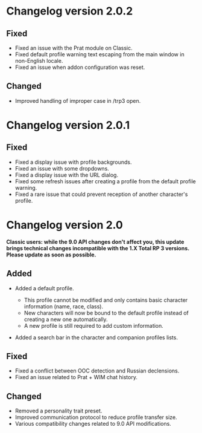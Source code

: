 # Changelog version 2.0.2

## Fixed

- Fixed an issue with the Prat module on Classic.
- Fixed default profile warning text escaping from the main window in non-English locale.
- Fixed an issue when addon configuration was reset.

## Changed

- Improved handling of improper case in /trp3 open.

# Changelog version 2.0.1

## Fixed

- Fixed a display issue with profile backgrounds.
- Fixed an issue with some dropdowns.
- Fixed a display issue with the URL dialog.
- Fixed some refresh issues after creating a profile from the default profile warning.
- Fixed a rare issue that could prevent reception of another character's profile.

# Changelog version 2.0

**Classic users: while the 9.0 API changes don't affect you, this update brings technical changes incompatible with the 1.X Total RP 3 versions. Please update as soon as possible.**

## Added

- Added a default profile.
  - This profile cannot be modified and only contains basic character information (name, race, class).
  - New characters will now be bound to the default profile instead of creating a new one automatically.
  - A new profile is still required to add custom information.
  
- Added a search bar in the character and companion profiles lists.

## Fixed

- Fixed a conflict between OOC detection and Russian declensions.
- Fixed an issue related to Prat + WIM chat history.

## Changed

- Removed a personality trait preset.
- Improved communication protocol to reduce profile transfer size.
- Various compatibility changes related to 9.0 API modifications.

